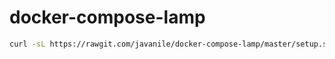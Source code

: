# docker-compose-lamp

```bash
curl -sL https://rawgit.com/javanile/docker-compose-lamp/master/setup.sh | bash -
```
